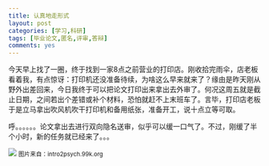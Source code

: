 ```yaml
---
title: 认真地走形式
layout: post
categories: [学习,科研]
tags: [毕业论文,匿名,评审,答辩]
comments: yes
---
```


今天早上找了一圈，终于找到一家8点之前营业的打印店。刚收拾完雨伞，店老板看着我，有点惊讶：打印机还没准备待续，为啥这么早来就来了？缘由是昨天刚从野外出差回来，今日我终于可以把论文打印出来拿出去外审了。何况这周五就是截止日期，之间若出个差错或补个材料，恐怕就赶不上末班车了。言毕，打印店老板于是立马拿出吹风机吹干打印机和备用纸张，准备开工，说十点立等可取。

呼。。。。。。论文拿出去进行双向隐名送审，似乎可以缓一口气了。不过，刚缓了半个小时，新的任务就已经来了。。。

![](http://sixf.org/files/images/2014/06/single-double-blind.gif)
<small>图片来自：intro2psych.99k.org</small>